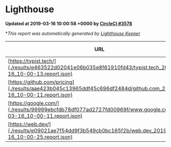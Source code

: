 
# Lighthouse

**Updated at 2019-03-16 10:00:58 +0000 by [CircleCI #3578](https://circleci.com/gh/ItinerisLtd/lighthouse-keeper-example/3578)**

**This report was automatically generated by [Lighthouse Keeper](https://github.com/itinerisltd/lighthouse-keeper)*

| URL | Performance | Accessibility | Best Practices | SEO | PWA | Updated At |
| --- | --- | --- | --- | --- | --- | --- |
| [https://typist.tech/](./results/e463522d02041e06b035e8f61910fd43/typist.tech_2019-03-16_10-00-13.report.json) | 1 |  |  |  |  | 2019-03-16T10:00:13.497Z |
| [https://github.com/pricing](./results/aae423b045c13965ddf45c696df2484d/github.com_2019-03-16_10-00-11.report.json) | 0.87 | 0.89 | 0.93 | 0.9 | 0.58 | 2019-03-16T10:00:11.600Z |
| [https://google.com/](./results/99999ebcfdb78df077ad2727fd00969f/www.google.com_2019-03-16_10-00-11.report.json) | 0.95 | 0.71 | 0.93 | 0.82 | 0.58 | 2019-03-16T10:00:11.533Z |
| [https://web.dev/](./results/e09021ae7f54dd9f3b549cb0bc165f2b/web.dev_2019-03-16_10-00-25.report.json) | 0.91 | 0.93 | 1 | 0.87 | 1 | 2019-03-16T10:00:25.031Z |
